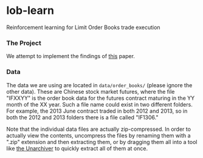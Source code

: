 # lob-learn
Reinforcement learning for Limit Order Books trade execution

### The Project
We attempt to implement the findings of [this](https://www.cis.upenn.edu/~mkearns/papers/rlexec.pdf) paper.

### Data
The data we are using are located in `data/order_books/` (please ignore the other data). These are Chinese stock market futures, where the file "IFXXYY" is the order book data for the futures contract maturing in the YY month of the XX year. Such a file name could exist in two different folders. For example, the 2013 June contract traded in both 2012 and 2013, so in both the 2012 and 2013 folders there is a file called "IF1306."

Note that the individual data files are actually zip-compressed. In order to actually view the contents, uncompress the files by renaming them with a ".zip" extension and then extracting them, or by dragging them all into a tool like [the Unarchiver](https://theunarchiver.com/) to quickly extract all of them at once.